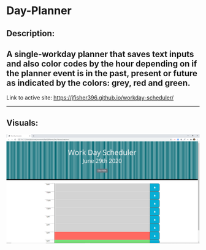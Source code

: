 # Day-Planner

## Description:

A single-workday planner that saves text inputs and also color codes by the hour depending on if the planner event is in the past, present or future as indicated by the colors: grey, red and green.
---
Link to active site: https://jfisher396.github.io/workday-scheduler/

---

## Visuals:
![GitHub Logo](/images/Workday%20Scheduler.png)
